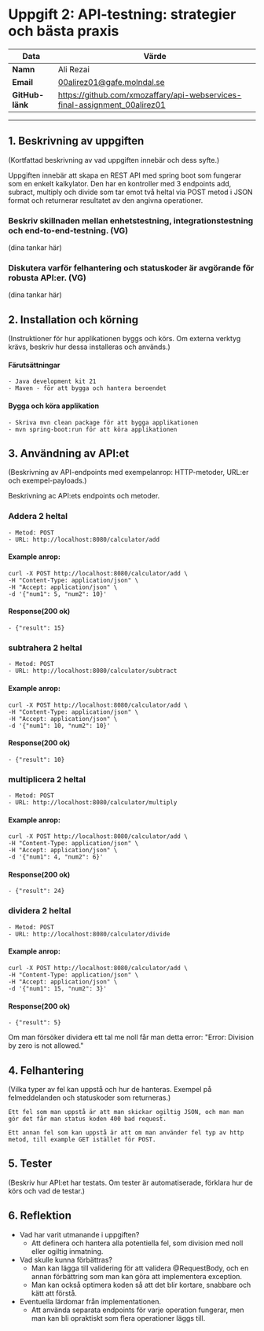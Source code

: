 # Uppgift 2: API-testning: strategier och bästa praxis

| Data            | Värde                                                                     |
| --------------- | ------------------------------------------------------------------------- |
| **Namn**        | Ali Rezai                                                                 |
| **Email**       | 00alirez01@gafe.molndal.se                                                |
| **GitHub-länk** | https://github.com/xmozaffary/api-webservices-final-assignment_00alirez01 |

---

## 1. Beskrivning av uppgiften

(Kortfattad beskrivning av vad uppgiften innebär och dess syfte.)

Uppgiften innebär att skapa en REST API med spring boot som fungerar som en enkelt kalkylator. Den har en kontroller med 3 endpoints add, subract, multiply och divide som tar emot två heltal via POST metod i JSON format och returnerar resultatet av den angivna operationer.

### Beskriv skillnaden mellan enhetstestning, integrationstestning och end-to-end-testning. (VG)

(dina tankar här)

### Diskutera varför felhantering och statuskoder är avgörande för robusta API:er. (VG)

(dina tankar här)

## 2. Installation och körning

(Instruktioner för hur applikationen byggs och körs. Om externa verktyg krävs, beskriv hur dessa installeras och används.)

#### Färutsättningar

    - Java development kit 21
    - Maven - för att bygga och hantera beroendet

#### Bygga och köra applikation

    - Skriva mvn clean package för att bygga applikationen
    - mvn spring-boot:run för att köra applikationen

## 3. Användning av API:et

(Beskrivning av API-endpoints med exempelanrop: HTTP-metoder, URL:er och exempel-payloads.)

Beskrivning ac API:ets endpoints och metoder.

### Addera 2 heltal

    - Metod: POST
    - URL: http://localhost:8080/calculator/add

#### Example anrop:

    curl -X POST http://localhost:8080/calculator/add \
    -H "Content-Type: application/json" \
    -H "Accept: application/json" \
    -d '{"num1": 5, "num2": 10}'

#### Response(200 ok)

    - {"result": 15}

### subtrahera 2 heltal

    - Metod: POST
    - URL: http://localhost:8080/calculator/subtract

#### Example anrop:

    curl -X POST http://localhost:8080/calculator/add \
    -H "Content-Type: application/json" \
    -H "Accept: application/json" \
    -d '{"num1": 10, "num2": 10}'

#### Response(200 ok)

    - {"result": 10}

### multiplicera 2 heltal

    - Metod: POST
    - URL: http://localhost:8080/calculator/multiply

#### Example anrop:

    curl -X POST http://localhost:8080/calculator/add \
    -H "Content-Type: application/json" \
    -H "Accept: application/json" \
    -d '{"num1": 4, "num2": 6}'

#### Response(200 ok)

    - {"result": 24}

### dividera 2 heltal

    - Metod: POST
    - URL: http://localhost:8080/calculator/divide

#### Example anrop:

    curl -X POST http://localhost:8080/calculator/add \
    -H "Content-Type: application/json" \
    -H "Accept: application/json" \
    -d '{"num1": 15, "num2": 3}'

#### Response(200 ok)

    - {"result": 5}

Om man försöker dividera ett tal me noll får man detta error: "Error: Division by zero is not allowed."

## 4. Felhantering

(Vilka typer av fel kan uppstå och hur de hanteras. Exempel på felmeddelanden och statuskoder som returneras.)

    Ett fel som man uppstå är att man skickar ogiltig JSON, och man man gör det får man status koden 400 bad request.

    Ett annan fel som kan uppstå är att om man använder fel typ av http metod, till example GET istället för POST.

## 5. Tester

(Beskriv hur API:et har testats. Om tester är automatiserade, förklara hur de körs och vad de testar.)

## 6. Reflektion

- Vad har varit utmanande i uppgiften?
  - Att definera och hantera alla potentiella fel, som division med noll eller ogiltig inmatning.
- Vad skulle kunna förbättras?
  - Man kan lägga till validering för att validera @RequestBody, och en annan förbättring som man kan göra att implementera exception.
  - Man kan också optimera koden så att det blir kortare, snabbare och kätt att förstå.
- Eventuella lärdomar från implementationen.
  - Att använda separata endpoints för varje operation fungerar, men man kan bli opraktiskt som flera operationer läggs till.
